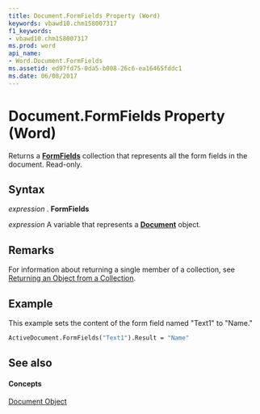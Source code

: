 ```yaml
---
title: Document.FormFields Property (Word)
keywords: vbawd10.chm158007317
f1_keywords:
- vbawd10.chm158007317
ms.prod: word
api_name:
- Word.Document.FormFields
ms.assetid: ed97fd75-0da5-b008-26c6-ea16465fddc1
ms.date: 06/08/2017
---
```



# Document.FormFields Property (Word)

Returns a  **[FormFields](Word.formfields.md)** collection that represents all the form fields in the document. Read-only.


## Syntax

 _expression_ . **FormFields**

 _expression_ A variable that represents a **[Document](Word.Document.md)** object.


## Remarks

For information about returning a single member of a collection, see [Returning an Object from a Collection](http://msdn.microsoft.com/library/28f76384-f495-9640-a7c8-10ada3fac727%28Office.15%29.aspx).


## Example

This example sets the content of the form field named "Text1" to "Name."


```vb
ActiveDocument.FormFields("Text1").Result = "Name"
```


## See also


#### Concepts


[Document Object](Word.Document.md)

